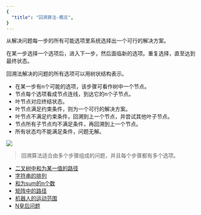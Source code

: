 ```yaml
---
{
  "title": "回溯算法-概览",
}
---
```


从解决问题每一步的所有可能选项里系统选择出一个可行的解决方案。

在某一步选择一个选项后，进入下一步，然后面临新的选项。重复选择，直至达到最终状态。

回溯法解决的问题的所有选项可以用树状结构表示。

- 在某一步有n个可能的选项，该步骤可看作树中一个节点。
- 节点每个选项看成节点连线，到达它的n个子节点。
- 叶节点对应终结状态。
- 叶节点满足约束条件，则为一个可行的解决方案。
- 叶节点不满足约束条件，回溯到上一个节点，并尝试其他叶子节点。
- 节点所有子节点均不满足条件，再回溯到上一个节点。
- 所有状态均不能满足条件，问题无解。

![](https://i.loli.net/2019/08/19/GZkQ7gx9CHsb2hd.png)

> 回溯算法适合由多个步骤组成的问题，并且每个步骤都有多个选项。

- [二叉树中和为某一值的路径](https://cloudsay.github.io/personalBlog/algorithm/%E5%9B%9E%E6%BA%AF%E7%AE%97%E6%B3%95/%E4%BA%8C%E5%8F%89%E6%A0%91%E4%B8%AD%E5%92%8C%E4%B8%BA%E6%9F%90%E4%B8%80%E5%80%BC%E7%9A%84%E8%B7%AF%E5%BE%84.html)
- [字符串的排列](https://cloudsay.github.io/personalBlog/algorithm/%E5%9B%9E%E6%BA%AF%E7%AE%97%E6%B3%95/%E5%AD%97%E7%AC%A6%E4%B8%B2%E7%9A%84%E6%8E%92%E5%88%97.html)
- [和为sum的n个数](https://cloudsay.github.io/personalBlog/algorithm/%E5%9B%9E%E6%BA%AF%E7%AE%97%E6%B3%95/%E5%92%8C%E4%B8%BAsum%E7%9A%84n%E4%B8%AA%E6%95%B0.html)
- [矩阵中的路径](https://cloudsay.github.io/personalBlog/algorithm/%E5%9B%9E%E6%BA%AF%E7%AE%97%E6%B3%95/%E7%9F%A9%E9%98%B5%E4%B8%AD%E7%9A%84%E8%B7%AF%E5%BE%84.html)
- [机器人的运动范围](https://cloudsay.github.io/personalBlog/algorithm/%E5%9B%9E%E6%BA%AF%E7%AE%97%E6%B3%95/%E6%9C%BA%E5%99%A8%E4%BA%BA%E7%9A%84%E8%BF%90%E5%8A%A8%E8%8C%83%E5%9B%B4.html)
- [N皇后问题](https://cloudsay.github.io/personalBlog/algorithm/%E5%9B%9E%E6%BA%AF%E7%AE%97%E6%B3%95/N%E7%9A%87%E5%90%8E%E9%97%AE%E9%A2%98.html)
